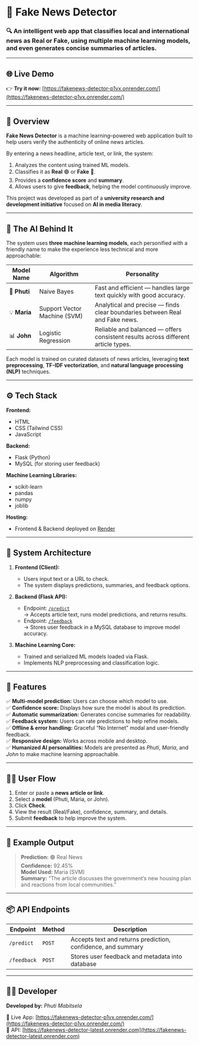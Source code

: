 # 📰 Fake News Detector  

### 🔍 An intelligent web app that classifies **local and international news** as **Real** or **Fake**, using multiple **machine learning models**, and even generates concise **summaries** of articles.

---

## 🌐 Live Demo  

👉 **Try it now:** [https://fakenews-detector-p1vx.onrender.com/](https://fakenews-detector-p1vx.onrender.com/)  

---

## 📖 Overview  

**Fake News Detector** is a machine learning–powered web application built to help users verify the authenticity of online news articles.  

By entering a news headline, article text, or link, the system:  
1. Analyzes the content using trained ML models.  
2. Classifies it as **Real** 🟢 or **Fake** 🔴.  
3. Provides a **confidence score** and **summary**.  
4. Allows users to give **feedback**, helping the model continuously improve.  

This project was developed as part of a **university research and development initiative** focused on **AI in media literacy**.

---

## 🤖 The AI Behind It  

The system uses **three machine learning models**, each personified with a friendly name to make the experience less technical and more approachable:

| Model Name | Algorithm | Personality |
|-------------|------------|-------------|
| 🧠 **Phuti** | Naive Bayes | Fast and efficient — handles large text quickly with good accuracy. |
| 💡 **Maria** | Support Vector Machine (SVM) | Analytical and precise — finds clear boundaries between Real and Fake news. |
| 📊 **John** | Logistic Regression | Reliable and balanced — offers consistent results across different article types. |

Each model is trained on curated datasets of news articles, leveraging **text preprocessing**, **TF-IDF vectorization**, and **natural language processing (NLP)** techniques.

---

## ⚙️ Tech Stack  

**Frontend:**  
- HTML  
- CSS (Tailwind CSS)  
- JavaScript  

**Backend:**  
- Flask (Python)  
- MySQL (for storing user feedback)  

**Machine Learning Libraries:**  
- scikit-learn  
- pandas  
- numpy  
- joblib  

**Hosting:**  
- Frontend & Backend deployed on [Render](https://render.com)

---

## 🧩 System Architecture  

1. **Frontend (Client):**  
   - Users input text or a URL to check.  
   - The system displays predictions, summaries, and feedback options.  

2. **Backend (Flask API):**  
   - Endpoint: [`/predict`](https://fakenews-detector-latest.onrender.com/predict)  
     → Accepts article text, runs model predictions, and returns results.  
   - Endpoint: [`/feedback`](https://fakenews-detector-latest.onrender.com/feedback)  
     → Stores user feedback in a MySQL database to improve model accuracy.  

3. **Machine Learning Core:**  
   - Trained and serialized ML models loaded via Flask.  
   - Implements NLP preprocessing and classification logic.  

---

## 🧠 Features  

✅ **Multi-model prediction:** Users can choose which model to use.  
✅ **Confidence score:** Displays how sure the model is about its prediction.  
✅ **Automatic summarization:** Generates concise summaries for readability.  
✅ **Feedback system:** Users can rate predictions to help refine models.  
✅ **Offline & error handling:** Graceful “No Internet” modal and user-friendly feedback.  
✅ **Responsive design:** Works across mobile and desktop.  
✅ **Humanized AI personalities:** Models are presented as *Phuti*, *Maria*, and *John* to make machine learning approachable.

---

## 🧍‍♂️ User Flow  

1. Enter or paste a **news article or link**.  
2. Select a **model** (Phuti, Maria, or John).  
3. Click **Check**.  
4. View the result (Real/Fake), confidence, summary, and details.  
5. Submit **feedback** to help improve the system.  

---

## 🧾 Example Output  

> **Prediction:** 🟢 Real News  
> **Confidence:** 92.45%  
> **Model Used:** Maria (SVM)  
> **Summary:** “The article discusses the government’s new housing plan and reactions from local communities.”

---

## 📦 API Endpoints  

| Endpoint | Method | Description |
|-----------|--------|-------------|
| `/predict` | `POST` | Accepts text and returns prediction, confidence, and summary |
| `/feedback` | `POST` | Stores user feedback and metadata into database |

---

## 🧑‍💻 Developer  

**Developed by:** *Phuti Mabitsela*  

🔗 Live App: [https://fakenews-detector-p1vx.onrender.com/](https://fakenews-detector-p1vx.onrender.com/)  
🔗 API: [https://fakenews-detector-latest.onrender.com](https://fakenews-detector-latest.onrender.com)  
